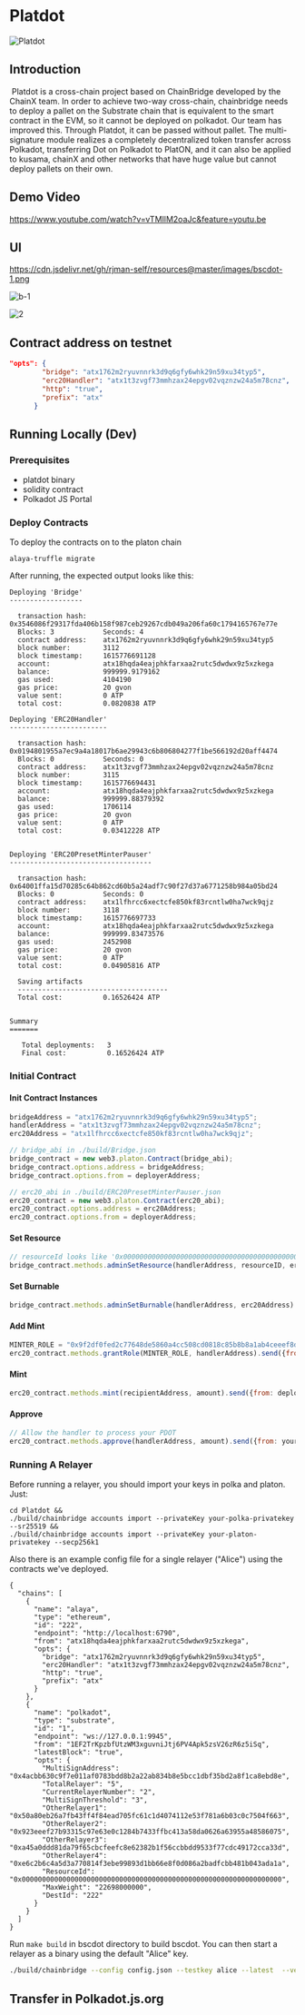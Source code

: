 # Platdot
![Platdot](https://github.com/RJman-self/Platdot/blob/master/Platdot.png)

## Introduction

​	Platdot is a cross-chain project based on ChainBridge developed by the ChainX team. In order to achieve two-way cross-chain, chainbridge needs to deploy a pallet on the Substrate chain that is equivalent to the smart contract in the EVM, so it cannot be deployed on polkadot. Our team has improved this. Through Platdot, it can be passed without pallet. The multi-signature module realizes a completely decentralized token transfer across Polkadot, transferring Dot on Polkadot to PlatON, and it can also be applied to kusama, chainX and other networks that have huge value but cannot deploy pallets on their own.

## Demo Video

https://www.youtube.com/watch?v=vTMIlM2oaJc&feature=youtu.be

## UI

https://cdn.jsdelivr.net/gh/rjman-self/resources@master/images/bscdot-1.png

![b-1](https://cdn.jsdelivr.net/gh/rjman-self/resources@master/images/bscdot-1.png)

![2](https://cdn.jsdelivr.net/gh/rjman-self/resources@master/images/bscdot-2.png)

## Contract address on testnet

```json
"opts": {
        "bridge": "atx1762m2ryuvnnrk3d9q6gfy6whk29n59xu34typ5",
        "erc20Handler": "atx1t3zvgf73mmhzax24epgv02vqznzw24a5m78cnz",
        "http": "true",
        "prefix": "atx"
      }
```

## Running Locally (Dev)

### Prerequisites

- platdot binary
- solidity contract
- Polkadot JS Portal


### Deploy Contracts

To deploy the contracts on to the platon chain

```
alaya-truffle migrate
```

After running, the expected output looks like this:

```
Deploying 'Bridge'
------------------

  transaction hash:    0x3546086f29317fda406b158f987ceb29267cdb049a206fa60c1794165767e77e
  Blocks: 3            Seconds: 4
  contract address:    atx1762m2ryuvnnrk3d9q6gfy6whk29n59xu34typ5
  block number:        3112
  block timestamp:     1615776691128
  account:             atx18hqda4eajphkfarxaa2rutc5dwdwx9z5xzkega
  balance:             999999.9179162
  gas used:            4104190
  gas price:           20 gvon
  value sent:          0 ATP
  total cost:          0.0820838 ATP

Deploying 'ERC20Handler'
------------------------

  transaction hash:    0x0194801955a7ec9a4a18017b6ae29943c6b806804277f1be566192d20aff4474
  Blocks: 0            Seconds: 0
  contract address:    atx1t3zvgf73mmhzax24epgv02vqznzw24a5m78cnz
  block number:        3115
  block timestamp:     1615776694431
  account:             atx18hqda4eajphkfarxaa2rutc5dwdwx9z5xzkega
  balance:             999999.88379392
  gas used:            1706114
  gas price:           20 gvon
  value sent:          0 ATP
  total cost:          0.03412228 ATP


Deploying 'ERC20PresetMinterPauser'
-----------------------------------

  transaction hash:    0x64001ffa15d70285c64b862cd60b5a24adf7c90f27d37a6771258b984a05bd24
  Blocks: 0            Seconds: 0
  contract address:    atx1lfhrcc6xectcfe850kf83rcntlw0ha7wck9qjz
  block number:        3118
  block timestamp:     1615776697733
  account:             atx18hqda4eajphkfarxaa2rutc5dwdwx9z5xzkega
  balance:             999999.83473576
  gas used:            2452908
  gas price:           20 gvon
  value sent:          0 ATP
  total cost:          0.04905816 ATP

  Saving artifacts
  -------------------------------------
  Total cost:          0.16526424 ATP


Summary
=======

   Total deployments:   3
   Final cost:          0.16526424 ATP
```

### Initial Contract

#### Init Contract Instances
```js
bridgeAddress = "atx1762m2ryuvnnrk3d9q6gfy6whk29n59xu34typ5";
handlerAddress = "atx1t3zvgf73mmhzax24epgv02vqznzw24a5m78cnz";
erc20Address = "atx1lfhrcc6xectcfe850kf83rcntlw0ha7wck9qjz";

// bridge_abi in ./build/Bridge.json
bridge_contract = new web3.platon.Contract(bridge_abi);
bridge_contract.options.address = bridgeAddress;
bridge_contract.options.from = deployerAddress;

// erc20_abi in ./build/ERC20PresetMinterPauser.json
erc20_contract = new web3.platon.Contract(erc20_abi);
erc20_contract.options.address = erc20Address;
erc20_contract.options.from = deployerAddress;
```

#### Set Resource
```js
// resourceId looks like '0x0000000000000000000000000000000000000000000000000000000000000000',just same length
bridge_contract.methods.adminSetResource(handlerAddress, resourceID, erc20Address).send({from: deployerAddress})
```

#### Set Burnable
```js
bridge_contract.methods.adminSetBurnable(handlerAddress, erc20Address).send({from: deployerAddress})
```

#### Add Mint
```js
MINTER_ROLE = "0x9f2df0fed2c77648de5860a4cc508cd0818c85b8b8a1ab4ceeef8d981c8956a6"
erc20_contract.methods.grantRole(MINTER_ROLE, handlerAddress).send({from: deployerAddress})
```

#### Mint
```js
erc20_contract.methods.mint(recipientAddress, amount).send({from: deployerAddress})
```

#### Approve
```js
// Allow the handler to process your PDOT
erc20_contract.methods.approve(handlerAddress, amount).send({from: yourAddress})
```


### Running A Relayer

Before running a relayer, you should import your keys in polka and platon. Just:
```bigquery
cd Platdot &&
./build/chainbridge accounts import --privateKey your-polka-privatekey --sr25519 &&
./build/chainbridge accounts import --privateKey your-platon-privatekey --secp256k1
```


Also there is an example config file for a single relayer ("Alice") using the contracts we've deployed.

```
{
  "chains": [
    {
      "name": "alaya",
      "type": "ethereum",
      "id": "222",
      "endpoint": "http://localhost:6790",
      "from": "atx18hqda4eajphkfarxaa2rutc5dwdwx9z5xzkega",
      "opts": {
        "bridge": "atx1762m2ryuvnnrk3d9q6gfy6whk29n59xu34typ5",
        "erc20Handler": "atx1t3zvgf73mmhzax24epgv02vqznzw24a5m78cnz",
        "http": "true",
        "prefix": "atx"
      }
    },
    {
      "name": "polkadot",
      "type": "substrate",
      "id": "1",
      "endpoint": "ws://127.0.0.1:9945",
      "from": "1EF2TrKpzbfUtzWM3xguvniJtj6PV4Apk5zsV26zR6z5iSq",
      "latestBlock": "true",
      "opts": {
        "MultiSignAddress": "0x4acbb630c9f7e011af0783bdd8b2a22ab834b8e5bcc1dbf35bd2a8f1ca8ebd8e",
        "TotalRelayer": "5",
        "CurrentRelayerNumber": "2",
        "MultiSignThreshold": "3",
        "OtherRelayer1": "0x50a80eb26a7fb43ff4f84ead705fc61c1d4074112e53f781a6b03c0c7504f663",
        "OtherRelayer2": "0x923eeef27b93315c97e63e0c1284b7433ffbc413a58da0626a63955a48586075",
        "OtherRelayer3": "0xa45a0ddd81da79f65cbcfeefc8e62382b1f56ccbbdd9533f77cdc49172cca33d",
        "OtherRelayer4": "0xe6c2b6c4a5d3a770814f3ebe99893d1bb66e8f0d086a2badfcbb481b043ada1a",
        "ResourceId": "0x0000000000000000000000000000000000000000000000000000000000000000",
        "MaxWeight": "22698000000",
        "DestId": "222"
      }
    }
  ]
}
```

Run `make build` in bscdot directory to build bscdot. You can then start a relayer as a binary using the default "Alice" key.

```bash
./build/chainbridge --config config.json --testkey alice --latest  --verbosity trace
```

## Transfer in Polkadot.js.org

